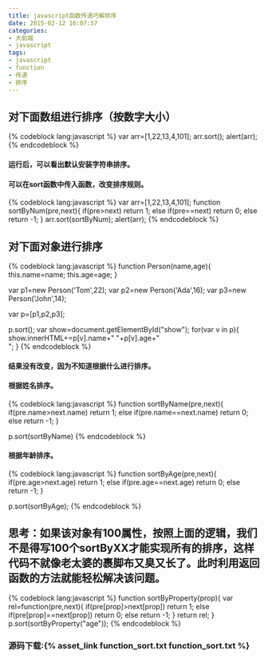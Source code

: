 ```yaml
---
title: javascript函数传递巧解排序
date: 2015-02-12 16:07:57
categories:
- 大前端
- javascript
tags:
- javascript
- function
- 传递
- 排序
---
```

## 对下面数组进行排序（按数字大小）
{% codeblock lang:javascript %}
var arr=[1,22,13,4,101];
arr.sort();
alert(arr);
{% endcodeblock %}
<!-- more -->
#### 运行后，可以看出默认安装字符串排序。
#### 可以在sort函数中传入函数，改变排序规则。
{% codeblock lang:javascript %}
var arr=[1,22,13,4,101];
function sortByNum(pre,next){
	if(pre>next) return 1;
	else if(pre==next) return 0;
	else return -1;
}
arr.sort(sortByNum);
alert(arr);
{% endcodeblock %}
## 对下面对象进行排序
{% codeblock lang:javascript %}
function Person(name,age){
	this.name=name;
	this.age=age;
}

var p1=new Person('Tom',22);
var p2=new Person('Ada',16);
var p3=new Person('John',14);

var p=[p1,p2,p3];

p.sort();
var show=document.getElementById("show");
for(var v in p){
	show.innerHTML+=p[v].name+" "+p[v].age+"<br/>";
}
{% endcodeblock %}
#### 结果没有改变，因为不知道根据什么进行排序。
#### 根据姓名排序。
{% codeblock lang:javascript %}
function sortByName(pre,next){
	if(pre.name>next.name) return 1;
	else if(pre.name==next.name) return 0;
	else return -1;
}

p.sort(sortByName)
{% endcodeblock %}
#### 根据年龄排序。
{% codeblock lang:javascript %}
function sortByAge(pre,next){
	if(pre.age>next.age) return 1;
	else if(pre.age==next.age) return 0;
	else return -1;
}

p.sort(sortByAge);
{% endcodeblock %}
## 思考：如果该对象有100属性，按照上面的逻辑，我们不是得写100个sortByXX才能实现所有的排序，这样代码不就像老太婆的裹脚布又臭又长了。此时利用返回函数的方法就能轻松解决该问题。
{% codeblock lang:javascript %}
function sortByProperty(prop){
	var rel=function(pre,next){
		if(pre[prop]>next[prop]) return 1;
		else if(pre[prop]==next[prop]) return 0;
		else return -1;
	}
	return rel;
}
p.sort(sortByProperty("age"));
{% endcodeblock %}
### 源码下载:{% asset_link function_sort.txt function_sort.txt %}

